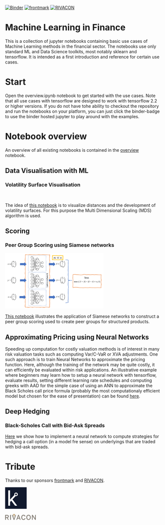 [![Binder](https://mybinder.org/badge_logo.svg)](https://mybinder.org/v2/gh/pailabteam/ml_finance/master)
[![frontmark](https://img.shields.io/badge/powered%20by-frontmark-lightgrey.svg)](https://www.frontmark.de/)
[![RIVACON](https://img.shields.io/badge/powered%20by-RIVACON-lightgrey.svg)](https://www.rivacon.com/en/)

# Machine Learning in Finance

This is a collection of jupyter notebooks containing basic use cases of Machine Learning methods in the financial sector. The notebooks use only standard ML and Data Science toolkits, most notably sklearn and tensorflow. It is intended as a first introduction and reference for certain use cases.

# Start
Open the overview.ipynb notebook to get started with the use cases. Note that all use cases with tensorflow are designed to work with tensorflow 2.2 or higher versions. If you do not have tohe ability to checkout the repository and run the notebooks on your platform, you can just click the binder-badge to use the binder hosted jupyter to play around with the examples.

# Notebook overview
An overview of all existing notebooks is contained in the [overview](overview.ipynb) notebook.

## Data Visualisation with ML

### Volatility Surface Visualisation
<img src="./images/vol_movie_mds.gif" alt="" width=320px>

The idea of [this notebook](vol_surface_visualisation/Volatilities_MDS.ipynb) is to visualize distances and the development of volatility surfaces. For this purpose the Multi Dimensional Scaling (MDS) algorithm is used.

## Scoring

### Peer Group Scoring using Siamese networks
<img src="./images/siamese.png" alt="Siamese network for peer group scoring" width=320px>

[This notebook](peer_scoring_siamese/siamese.ipynb) illustrates the application of Siamese networks to construct a peer group scoring used to create peer groups for structured products. 

## Approximating Pricing using Neural Networks
Speeding up computation for costly valuation methods is of interest in many risk valuation tasks such as computing Var/C-VaR or XVA adjustments. One such approach is to train Neural Networks to approximate the pricing function. Here, although the training of the network may be quite costly, it can efficiently be evaluated within risk applications. 
An illustrative example where beginners may learn how to setup a neural network with tensorflow, evaluate results, setting different learning rate schedules and computing greeks with AAD for the simple case of using an ANN to approximate the Black Scholes call price formula (probably the most computationaly efficient model but chosen for the ease of presentation) can be found [here](nn_approximation_bs/nn_approximation_bs.ipynb).

## Deep Hedging

### Black-Scholes Call with Bid-Ask Spreads
[Here](deep_hedging/deep_hedging.ipynb) we show how to implement a neural network to compute strategies for hedging a call option (in a model fre sense) on underlyings that are traded with bid-ask spreads.

# Tribute

Thanks to our sponsors [frontmark](https://www.frontmark.de/) and [RIVACON](https://www.rivacon.com/).

[<img src="images/favicon_2.png" width='70px'>](https://www.frontmark.de/)

[<img src="images/rivacon_logo.png" width='100px'>](https://www.rivacon.com/)

